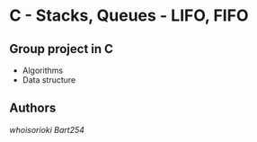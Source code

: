 # C - Stacks, Queues - LIFO, FIFO

## Group project in C

 - Algorithms
 - Data structure

## Authors

 *whoisorioki*
 *Bart254*

